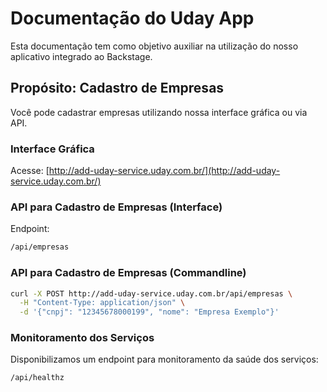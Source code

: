 # Documentação do Uday App

Esta documentação tem como objetivo auxiliar na utilização do nosso aplicativo integrado ao Backstage.

## Propósito: Cadastro de Empresas

Você pode cadastrar empresas utilizando nossa interface gráfica ou via API.

### Interface Gráfica
Acesse:
[http://add-uday-service.uday.com.br/](http://add-uday-service.uday.com.br/)

### API para Cadastro de Empresas (Interface)
Endpoint:
```bash
/api/empresas
```

### API para Cadastro de Empresas (Commandline)
```bash
curl -X POST http://add-uday-service.uday.com.br/api/empresas \
  -H "Content-Type: application/json" \
  -d '{"cnpj": "12345678000199", "nome": "Empresa Exemplo"}'
```

### Monitoramento dos Serviços
Disponibilizamos um endpoint para monitoramento da saúde dos serviços:
```bash 
/api/healthz
```